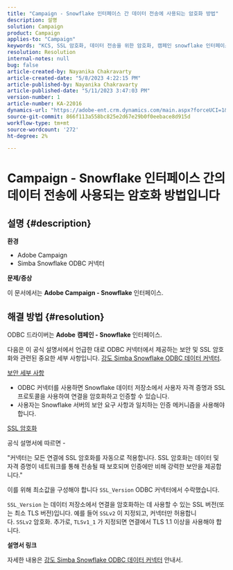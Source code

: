 ```yaml
---
title: "Campaign - Snowflake 인터페이스 간 데이터 전송에 사용되는 암호화 방법"
description: 설명
solution: Campaign
product: Campaign
applies-to: "Campaign"
keywords: "KCS, SSL 암호화, 데이터 전송을 위한 암호화, 캠페인 snowflake 인터페이스, ODBC 드라이버"
resolution: Resolution
internal-notes: null
bug: false
article-created-by: Nayanika Chakravarty
article-created-date: "5/8/2023 4:22:15 PM"
article-published-by: Nayanika Chakravarty
article-published-date: "5/11/2023 3:47:03 PM"
version-number: 1
article-number: KA-22016
dynamics-url: "https://adobe-ent.crm.dynamics.com/main.aspx?forceUCI=1&pagetype=entityrecord&etn=knowledgearticle&id=779bd679-bced-ed11-8849-6045bd006239"
source-git-commit: 866f113a558bc825e2d67e29b0f0eebace8d915d
workflow-type: tm+mt
source-wordcount: '272'
ht-degree: 2%

---
```


# Campaign - Snowflake 인터페이스 간의 데이터 전송에 사용되는 암호화 방법입니다

## 설명 {#description}


<b>환경</b>

- Adobe Campaign
- Simba Snowflake ODBC 커넥터


<b>문제/증상</b>

이 문서에서는 <b>Adobe Campaign - Snowflake</b> 인터페이스.


## 해결 방법 {#resolution}


ODBC 드라이버는 <b>Adobe</b> <b>캠페인 - Snowflake</b> 인터페이스.

다음은 이 공식 설명서에서 언급한 대로 ODBC 커넥터에서 제공하는 보안 및 SSL 암호화와 관련된 중요한 세부 사항입니다. [강도 Simba Snowflake ODBC 데이터 커넥터](https://docs.posit.co/drivers/1.8.0/pdf/Simba%20Snowflake%20ODBC%20Connector%20Install%20and%20Configuration%20Guide.pdf).

<u>보안 세부 사항</u>

- ODBC 커넥터를 사용하면 Snowflake 데이터 저장소에서 사용자 자격 증명과 SSL 프로토콜을 사용하여 연결을 암호화하고 인증할 수 있습니다.
- 사용자는 Snowflake 서버의 보안 요구 사항과 일치하는 인증 메커니즘을 사용해야 합니다.


<u>SSL 암호화</u>

공식 설명서에 따르면 -

&quot;커넥터는 모든 연결에 SSL 암호화를 자동으로 적용합니다. SSL 암호화는 데이터 및 자격 증명이 네트워크를 통해 전송될 때 보호되며 인증에만 비해 강력한 보안을 제공합니다.&quot;

이를 위해 최소값을 구성해야 합니다 `SSL_Version` ODBC 커넥터에서 수락했습니다.

`SSL_Version` 는 데이터 저장소에서 연결을 암호화하는 데 사용할 수 있는 SSL 버전(또는 최소 TLS 버전)입니다. 예를 들어 `SSLv2` 이 지정되고, 커넥터만 허용합니다. `SSLv2` 암호화. 추가로, `TLSv1_1` 가 지정되면 연결에서 TLS 1.1 이상을 사용해야 합니다.

<b>설명서 링크</b>

자세한 내용은 [강도 Simba Snowflake ODBC 데이터 커넥터](https://docs.posit.co/drivers/1.8.0/pdf/Simba%20Snowflake%20ODBC%20Connector%20Install%20and%20Configuration%20Guide.pdf) 안내서.
